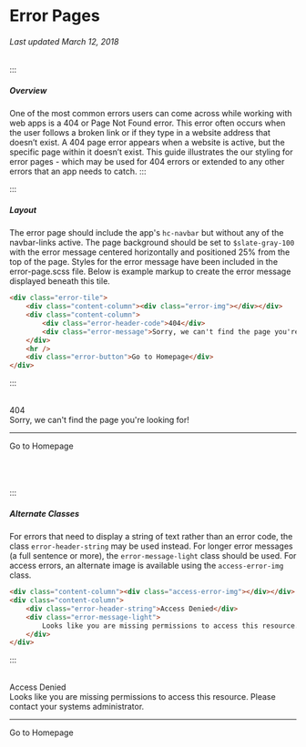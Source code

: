 # Error Pages

###### Last updated March 12, 2018

:::

##### Overview

One of the most common errors users can come across while working with web apps is a 404 or Page Not Found error. This error often occurs when the user follows a broken link or if they type in a website address that doesn’t exist. A 404 page error appears when a website is active, but the specific page within it doesn’t exist. This guide illustrates the our styling for error pages - which may be used for 404 errors or extended to any other errors that an app needs to catch.
:::

:::

##### Layout

The error page should include the app's `hc-navbar` but without any of the navbar-links active. The page background should be set to `$slate-gray-100` with the error message centered horizontally and positioned 25% from the top of the page. Styles for the error message have been included in the error-page.scss file. Below is example markup to create the error message displayed beneath this tile.

```html
<div class="error-tile">
    <div class="content-column"><div class="error-img"></div></div>
    <div class="content-column">
        <div class="error-header-code">404</div>
        <div class="error-message">Sorry, we can't find the page you're looking for!</div>
    </div>
    <hr />
    <div class="error-button">Go to Homepage</div>
</div>
```

:::

<br>
<div class="error-tile">
    <div class="content-column">
        <div class="error-img"></div>
    </div>
    <div class="content-column">
        <div class="error-header-code">404</div>
        <div class="error-message">
            Sorry, we can't find the page you're looking for!
        </div>
    </div>
    <hr>
    <div style="display: flex"><div class="error-button">Go to Homepage</div></div>
</div>
<br><br><br>

:::

##### Alternate Classes

For errors that need to display a string of text rather than an error code, the class `error-header-string` may be used instead. For longer error messages (a full sentence or more), the `error-message-light` class should be used. For access errors, an alternate image is available using the `access-error-img` class.

```html
<div class="content-column"><div class="access-error-img"></div></div>
<div class="content-column">
    <div class="error-header-string">Access Denied</div>
    <div class="error-message-light">
        Looks like you are missing permissions to access this resource. Please contact your systems administrator.
    </div>
</div>
```

:::

<br>
<div class="error-tile">
    <div class="content-column">
        <div class="access-error-img"></div>
    </div>
    <div class="content-column">
        <div class="error-header-string">Access Denied</div>
        <div class="error-message-light">Looks like you are missing permissions to access this resource. Please contact your systems administrator.</div>
    </div>
    <hr>
    <div style="display: flex"><div class="error-button">Go to Homepage</div></div>
</div>

